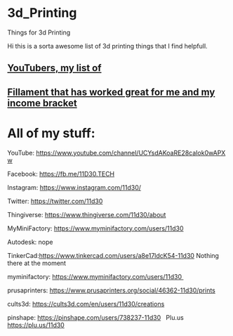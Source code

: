 # 3d_Printing
Things for 3d Printing

Hi this is a sorta awesome list of 3d printing things that I find helpfull.

## [YouTubers, my list of](https://github.com/quedayone/3d_Printing/blob/main/YouTubers.md)

## [Fillament that has worked great for me and my income bracket](https://github.com/quedayone/3d_Printing/blob/main/Filament.md)

# All of my stuff:
YouTube: https://www.youtube.com/channel/UCYsdAKoaRE28caIok0wAPXw

Facebook: https://fb.me/11D30.TECH

Instagram: https://www.instagram.com/11d30/

Twitter: https://twitter.com/11d30

Thingiverse: https://www.thingiverse.com/11d30/about

MyMiniFactory: https://www.myminifactory.com/users/11d30

Autodesk: nope

TinkerCad:https://www.tinkercad.com/users/a8e17ldcK54-11d30 Nothing there at the moment

myminifactory: https://www.myminifactory.com/users/11d30 

prusaprinters: https://www.prusaprinters.org/social/46362-11d30/prints

cults3d: https://cults3d.com/en/users/11d30/creations

pinshape: https://pinshape.com/users/738237-11d30
 
Plu.us
https://plu.us/11d30
